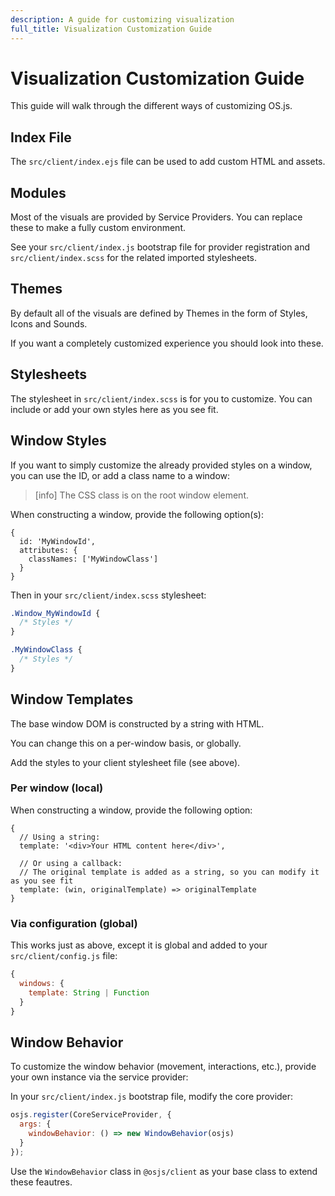 ```yaml
---
description: A guide for customizing visualization
full_title: Visualization Customization Guide
---
```


# Visualization Customization Guide

This guide will walk through the different ways of customizing OS.js.

## Index File

The `src/client/index.ejs` file can be used to add custom HTML and assets.

## Modules

Most of the visuals are provided by Service Providers. You can replace these to make a fully custom environment.

See your `src/client/index.js` bootstrap file for provider registration and `src/client/index.scss` for the related imported stylesheets.

## Themes

By default all of the visuals are defined by Themes in the form of Styles, Icons and Sounds.

If you want a completely customized experience you should look into these.

## Stylesheets

The stylesheet in `src/client/index.scss` is for you to customize. You can include or add your own styles here as you see fit.

## Window Styles

If you want to simply customize the already provided styles on a window, you can use the ID, or add a class name to a window:

> [info] The CSS class is on the root window element.

When constructing a window, provide the following option(s):
```
{
  id: 'MyWindowId',
  attributes: {
    classNames: ['MyWindowClass']
  }
}
```

Then in your `src/client/index.scss` stylesheet:

```css
.Window_MyWindowId {
  /* Styles */
}

.MyWindowClass {
  /* Styles */
}
```

## Window Templates

The base window DOM is constructed by a string with HTML.

You can change this on a per-window basis, or globally.

Add the styles to your client stylesheet file (see above).

### Per window (local)

When constructing a window, provide the following option:

```javasctipt
{
  // Using a string:
  template: '<div>Your HTML content here</div>',

  // Or using a callback:
  // The original template is added as a string, so you can modify it as you see fit
  template: (win, originalTemplate) => originalTemplate
}
```

### Via configuration (global)

This works just as above, except it is global and added to your `src/client/config.js` file:

```javascript
{
  windows: {
    template: String | Function
  }
}
```

## Window Behavior

To customize the window behavior (movement, interactions, etc.), provide your own instance via the service provider:

In your `src/client/index.js` bootstrap file, modify the core provider:

```javascript
osjs.register(CoreServiceProvider, {
  args: {
    windowBehavior: () => new WindowBehavior(osjs)
  }
});
```

Use the `WindowBehavior` class in `@osjs/client` as your base class to extend these feautres.
